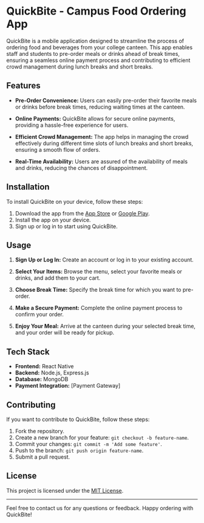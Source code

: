 # QuickBite - Campus Food Ordering App

QuickBite is a mobile application designed to streamline the process of ordering food and beverages from your college canteen. This app enables staff and students to pre-order meals or drinks ahead of break times, ensuring a seamless online payment process and contributing to efficient crowd management during lunch breaks and short breaks.

## Features

- **Pre-Order Convenience:** Users can easily pre-order their favorite meals or drinks before break times, reducing waiting times at the canteen.

- **Online Payments:** QuickBite allows for secure online payments, providing a hassle-free experience for users.

- **Efficient Crowd Management:** The app helps in managing the crowd effectively during different time slots of lunch breaks and short breaks, ensuring a smooth flow of orders.

- **Real-Time Availability:** Users are assured of the availability of meals and drinks, reducing the chances of disappointment.

## Installation

To install QuickBite on your device, follow these steps:

1. Download the app from the [App Store](#) or [Google Play](#).
2. Install the app on your device.
3. Sign up or log in to start using QuickBite.

## Usage

1. **Sign Up or Log In:** Create an account or log in to your existing account.

2. **Select Your Items:** Browse the menu, select your favorite meals or drinks, and add them to your cart.

3. **Choose Break Time:** Specify the break time for which you want to pre-order.

4. **Make a Secure Payment:** Complete the online payment process to confirm your order.

5. **Enjoy Your Meal:** Arrive at the canteen during your selected break time, and your order will be ready for pickup.

## Tech Stack

- **Frontend:** React Native
- **Backend:** Node.js, Express.js
- **Database:** MongoDB
- **Payment Integration:** [Payment Gateway]

## Contributing

If you want to contribute to QuickBite, follow these steps:

1. Fork the repository.
2. Create a new branch for your feature: `git checkout -b feature-name`.
3. Commit your changes: `git commit -m 'Add some feature'`.
4. Push to the branch: `git push origin feature-name`.
5. Submit a pull request.

## License

This project is licensed under the [MIT License](LICENSE).

---

Feel free to contact us for any questions or feedback. Happy ordering with QuickBite!
